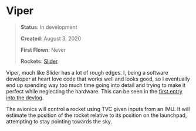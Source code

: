 # Viper

> **Status**: In development
> 
> **Created**: August 3, 2020
>
> **First Flown**: Never
>
> **Rockets**: [Slider]

Viper, much like Slider has a lot of rough edges. I, being a software
developer at heart love code that works well and looks good, so I
eventually end up spending way too much time going into detail and
trying to make it perfect while neglecting the hardware. This can be
seen in the [first entry into the devlog][1].

The avionics will control a rocket using TVC given inputs from an IMU.
It will estimate the position of the rocket relative to its position on
the launchpad, attempting to stay pointing towards the sky.

[Slider]: ../rockets/slider.md
[1]: ./viper/2020-11-03-perfection.md